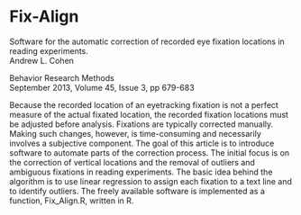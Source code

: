 # Fix-Align

Software for the automatic correction of recorded eye fixation locations in reading experiments.<br>
Andrew L. Cohen

Behavior Research Methods<br>
September 2013, Volume 45, Issue 3, pp 679-683

Because the recorded location of an eyetracking fixation is not a perfect measure of the actual fixated location, the recorded fixation locations must be adjusted before analysis. Fixations are typically corrected manually. Making such changes, however, is time-consuming and necessarily involves a subjective component. The goal of this article is to introduce software to automate parts of the correction process. The initial focus is on the correction of vertical locations and the removal of outliers and ambiguous fixations in reading experiments. The basic idea behind the algorithm is to use linear regression to assign each fixation to a text line and to identify outliers. The freely available software is implemented as a function, Fix_Align.R, written in R.
